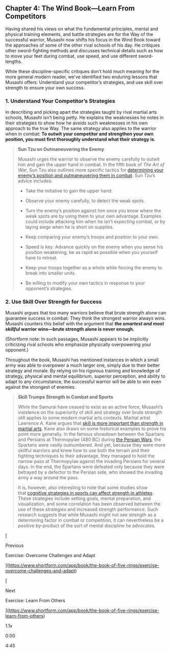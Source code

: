 ## Chapter 4: The Wind Book—Learn From Competitors

Having shared his views on what the fundamental principles, mental and physical training elements, and battle strategies are for the Way of the successful warrior, Musashi now shifts his focus in the Wind Book toward the approaches of some of the other rival schools of his day. He critiques other sword-fighting methods and discusses technical details such as how to move your feet during combat, use speed, and use different sword-lengths.

While these discipline-specific critiques don’t hold much meaning for the more general modern reader, we’ve identified two enduring lessons that Musashi offers: Understand your competitor’s strategies, and use skill over strength to ensure your own success.

### 1. Understand Your Competitor’s Strategies

In describing and picking apart the strategies taught by rival martial arts schools, Musashi isn’t being petty. He explains the weaknesses he notes in their strategies to show how he avoids such weaknesses in his own approach to the true Way. The same strategy also applies to the warrior when in combat: **To outwit your competitor and strengthen your own position, you must first thoroughly understand what their strategy is**.

> **Sun Tzu on Outmaneuvering the Enemy**
> 
> Musashi urges the warrior to observe the enemy carefully to outwit him and gain the upper hand in combat. In the fifth book of _The Art of War_, Sun Tzu also outlines more specific tactics for [determining your enemy’s position and outmaneuvering them in combat](https://standardebooks.org/ebooks/sun-tzu/the-art-of-war/lionel-giles/text/chapter-6). Sun Tzu’s advice includes:
> 
> - Take the initiative to gain the upper hand.
>     
> - Observe your enemy carefully, to detect the weak spots.
>     
> - Turn the enemy’s position against him once you know where the weak spots are by using them to your own advantage. Examples could include attacking him when he isn’t expecting combat, or by laying siege when he is short on supplies.
>     
> - Keep comparing your enemy’s troops and position to your own.
>     
> - Speed is key: Advance quickly on the enemy when you sense his position weakening; be as rapid as possible when you yourself have to retreat.
>     
> - Keep your troops together as a whole while forcing the enemy to break into smaller units.
>     
> - Be willing to modify your own tactics in response to your opponent’s strategies.
>     

### 2. Use Skill Over Strength for Success

Musashi argues that too many warriors believe that brute strength alone can guarantee success in combat: They think the strongest warrior always wins. Musashi counters this belief with the argument that **the _smartest and most skillful_ warrior wins—brute strength alone is never enough.**

(Shortform note: In such passages, Musashi appears to be implicitly criticizing rival schools who emphasize physically overpowering your opponent.)

Throughout the book, Musashi has mentioned instances in which a small army was able to overpower a much larger one, simply due to their better strategy and morale. By relying on his rigorous training and knowledge of strategy, physical and mental equilibrium, superior perception, and ability to adapt to any circumstance, the successful warrior will be able to win even against the strongest of enemies.

> **Skill Trumps Strength in Combat and Sports**
> 
> While the Samurai have ceased to exist as an active force, Musashi’s insistence on the superiority of skill and strategy over brute strength still applies to some modern martial arts contexts. Martial artist Lawrence A. Kane argues that [skill is more important than strength in martial arts](https://ymaa.com/articles/understanding-strength-versus-skill). Kane also draws on some historical examples to prove his point more generally. In the famous showdown between the Spartans and Persians at Thermopylae (480 BC) during [the Persian Wars](https://www.worldhistory.org/Persian_Wars/), the Spartans were vastly outnumbered. And yet, because they were more skillful warriors and knew how to use both the terrain and their fighting techniques to their advantage, they managed to hold the narrow pass at Thermopylae against the invading Persians for several days. In the end, the Spartans were defeated only because they were betrayed by a defector to the Persian side, who showed the invading army a way around the pass.
> 
> It is, however, also interesting to note that some studies show that [cognitive strategies in sports can affect strength in athletes](https://pubmed.ncbi.nlm.nih.gov/26378003/). These strategies include setting goals, mental preparation, and visualization, and some correlation has been observed between the use of these strategies and increased strength performance. Such research suggests that while Musashi might not see strength as a determining factor in combat or competition, it can nevertheless be a positive by-product of the sort of mental discipline he advocates.

[

Previous

Exercise: Overcome Challenges and Adapt

](https://www.shortform.com/app/book/the-book-of-five-rings/exercise-overcome-challenges-and-adapt)

[

Next

Exercise: Learn From Others

](https://www.shortform.com/app/book/the-book-of-five-rings/exercise-learn-from-others)

1.1x

0:00

4:45